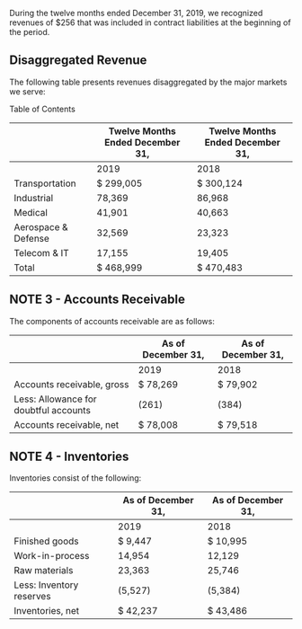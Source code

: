 During the twelve months ended December 31, 2019, we recognized revenues of $256 that was included in contract liabilities at the beginning of the period.

## Disaggregated Revenue

The following table presents revenues disaggregated by the major markets we serve:

Table of Contents

|                     | Twelve Months Ended December 31,   | Twelve Months Ended December 31,   |
|---------------------|------------------------------------|------------------------------------|
|                     | 2019                               | 2018                               |
| Transportation      | $ 299,005                          | $ 300,124                          |
| Industrial          | 78,369                             | 86,968                             |
| Medical             | 41,901                             | 40,663                             |
| Aerospace & Defense | 32,569                             | 23,323                             |
| Telecom & IT        | 17,155                             | 19,405                             |
| Total               | $ 468,999                          | $ 470,483                          |

## NOTE 3 - Accounts Receivable

The components of accounts receivable are as follows:

|                                       | As of December 31,   | As of December 31,   |
|---------------------------------------|----------------------|----------------------|
|                                       | 2019                 | 2018                 |
| Accounts receivable, gross            | $ 78,269             | $ 79,902             |
| Less: Allowance for doubtful accounts | (261)                | (384)                |
| Accounts receivable, net              | $ 78,008             | $ 79,518             |

## NOTE 4 - Inventories

Inventories consist of the following:

|                          | As of December 31,   | As of December 31,   |
|--------------------------|----------------------|----------------------|
|                          | 2019                 | 2018                 |
| Finished goods           | $ 9,447              | $ 10,995             |
| Work-in-process          | 14,954               | 12,129               |
| Raw materials            | 23,363               | 25,746               |
| Less: Inventory reserves | (5,527)              | (5,384)              |
| Inventories, net         | $ 42,237             | $ 43,486             |